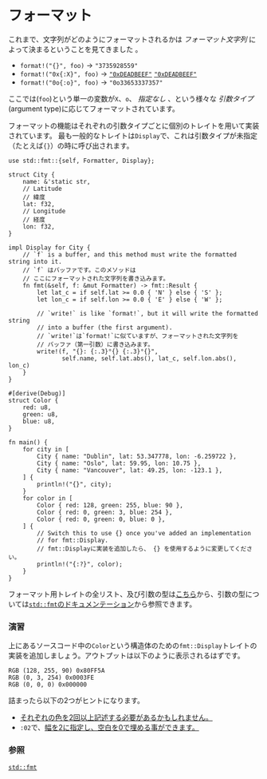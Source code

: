 <!--
# Formatting
-->
# フォーマット

<!--
We've seen that formatting is specified via a *format string*:
-->
これまで、文字列がどのようにフォーマットされるかは *フォーマット文字列* によって決まるということを見てきました 。

* `format!("{}", foo)` -> `"3735928559"`
* `format!("0x{:X}", foo)` -> [`"0xDEADBEEF"`][deadbeef]
  [`"0xDEADBEEF"`][deadbeef]
* `format!("0o{:o}", foo)` -> `"0o33653337357"`

<!--
The same variable (`foo`) can be formatted differently depending on which
*argument type* is used: `X` vs `o` vs *unspecified*.
-->
ここでは(`foo`)という単一の変数が`X`、`o`、 *指定なし* 、という様々な *引数タイプ* (argument type)に応じてフォーマットされています。

<!--
This formatting functionality is implemented via traits, and there is one trait
for each argument type. The most common formatting trait is `Display`, which
handles cases where the argument type is left unspecified: `{}` for instance.
-->
フォーマットの機能はそれぞれの引数タイプごとに個別のトレイトを用いて実装されています。
最も一般的なトレイトは`Display`で、これは引数タイプが未指定（たとえば`{}`）の時に呼び出されます。

```rust,editable
use std::fmt::{self, Formatter, Display};

struct City {
    name: &'static str,
    // Latitude
    // 緯度
    lat: f32,
    // Longitude
    // 経度
    lon: f32,
}

impl Display for City {
    // `f` is a buffer, and this method must write the formatted string into it.
    // `f` はバッファです。このメソッドは
    // ここにフォーマットされた文字列を書き込みます。
    fn fmt(&self, f: &mut Formatter) -> fmt::Result {
        let lat_c = if self.lat >= 0.0 { 'N' } else { 'S' };
        let lon_c = if self.lon >= 0.0 { 'E' } else { 'W' };

        // `write!` is like `format!`, but it will write the formatted string
        // into a buffer (the first argument).
        // `write!`は`format!`に似ていますが、フォーマットされた文字列を
        // バッファ（第一引数）に書き込みます。
        write!(f, "{}: {:.3}°{} {:.3}°{}",
               self.name, self.lat.abs(), lat_c, self.lon.abs(), lon_c)
    }
}

#[derive(Debug)]
struct Color {
    red: u8,
    green: u8,
    blue: u8,
}

fn main() {
    for city in [
        City { name: "Dublin", lat: 53.347778, lon: -6.259722 },
        City { name: "Oslo", lat: 59.95, lon: 10.75 },
        City { name: "Vancouver", lat: 49.25, lon: -123.1 },
    ] {
        println!("{}", city);
    }
    for color in [
        Color { red: 128, green: 255, blue: 90 },
        Color { red: 0, green: 3, blue: 254 },
        Color { red: 0, green: 0, blue: 0 },
    ] {
        // Switch this to use {} once you've added an implementation
        // for fmt::Display.
        // fmt::Displayに実装を追加したら、 {} を使用するように変更してください。
        println!("{:?}", color);
    }
}
```

<!--
You can view a [full list of formatting traits][fmt_traits] and their argument
types in the [`std::fmt`][fmt] documentation.
-->
フォーマット用トレイトの全リスト、及び引数の型は[こちら][fmt_traits]から、引数の型については[`std::fmt`のドキュメンテーション][fmt]から参照できます。

<!--
### Activity

Add an implementation of the `fmt::Display` trait for the `Color` struct above
so that the output displays as:
-->
### 演習

上にあるソースコード中の`Color`という構造体のための`fmt::Display`トレイトの実装を追加しましょう。アウトプットは以下のように表示されるはずです。

```text
RGB (128, 255, 90) 0x80FF5A
RGB (0, 3, 254) 0x0003FE
RGB (0, 0, 0) 0x000000
```

<!--
Two hints if you get stuck:

* You [may need to list each color more than once][named_parameters].
* You can [pad with zeros to a width of 2][fmt_width] with `:0>2`.
-->
詰まったら以下の2つがヒントになります。

 * [それぞれの色を2回以上記述する必要があるかもしれません。][named_parameters]
 * `:02`で、[幅を2に指定し、空白を0で埋める事ができます。][fmt_width]

<!--
### See also:
-->
### 参照

[`std::fmt`][fmt]

[named_parameters]: https://doc.rust-lang.org/std/fmt/#named-parameters
[deadbeef]: https://en.wikipedia.org/wiki/Deadbeef#Magic_debug_values
[fmt]: https://doc.rust-lang.org/std/fmt/
[fmt_traits]: https://doc.rust-lang.org/std/fmt/#formatting-traits
[fmt_width]: https://doc.rust-lang.org/std/fmt/#width
